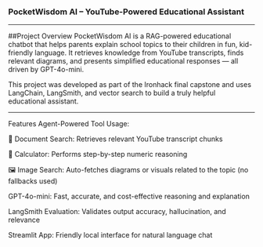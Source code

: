 ### PocketWisdom AI – YouTube-Powered Educational Assistant
________________________________________________________________________________________
##Project Overview
PocketWisdom AI is a RAG-powered educational chatbot that helps parents explain school topics to their children in fun, kid-friendly language. It retrieves knowledge from YouTube transcripts, finds relevant diagrams, and presents simplified educational responses — all driven by GPT-4o-mini.

This project was developed as part of the Ironhack final capstone and uses LangChain, LangSmith, and vector search to build a truly helpful educational assistant.
_________________________________________________________________________________________
Features
Agent-Powered Tool Usage:

🧾 Document Search: Retrieves relevant YouTube transcript chunks

🧮 Calculator: Performs step-by-step numeric reasoning

🖼️ Image Search: Auto-fetches diagrams or visuals related to the topic (no fallbacks used)

GPT-4o-mini: Fast, accurate, and cost-effective reasoning and explanation

LangSmith Evaluation: Validates output accuracy, hallucination, and relevance

Streamlit App: Friendly local interface for natural language chat
